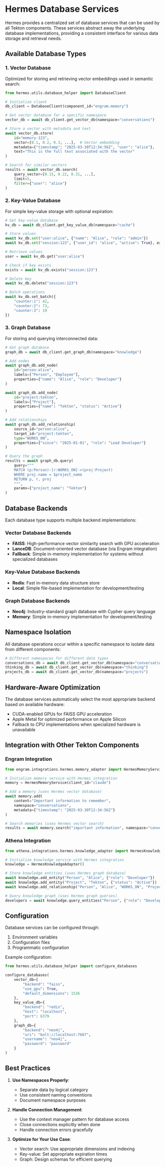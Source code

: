 # Hermes Database Services

Hermes provides a centralized set of database services that can be used by all Tekton components. These services abstract away the underlying database implementations, providing a consistent interface for various data storage and retrieval needs.

## Available Database Types

### 1. Vector Database

Optimized for storing and retrieving vector embeddings used in semantic search:

```python
from hermes.utils.database_helper import DatabaseClient

# Initialize client
db_client = DatabaseClient(component_id="engram.memory")

# Get vector database for a specific namespace
vector_db = await db_client.get_vector_db(namespace="conversations")

# Store a vector with metadata and text
await vector_db.store(
    id="memory-123",
    vector=[0.1, 0.2, 0.3, ...],  # Vector embedding
    metadata={"timestamp": "2025-03-30T12:34:56Z", "user": "alice"},
    text="This is the full text associated with the vector"
)

# Search for similar vectors
results = await vector_db.search(
    query_vector=[0.15, 0.22, 0.31, ...],
    limit=5,
    filter={"user": "alice"}
)
```

### 2. Key-Value Database

For simple key-value storage with optional expiration:

```python
# Get key-value database
kv_db = await db_client.get_key_value_db(namespace="cache")

# Store values
await kv_db.set("user:alice", {"name": "Alice", "role": "admin"})
await kv_db.set("session:123", {"user_id": "alice", "active": True}, expiration=3600)  # 1 hour

# Retrieve values
user = await kv_db.get("user:alice")

# Check if key exists
exists = await kv_db.exists("session:123")

# Delete key
await kv_db.delete("session:123")

# Batch operations
await kv_db.set_batch({
    "counter:1": 42,
    "counter:2": 73,
    "counter:3": 19
})
```

### 3. Graph Database

For storing and querying interconnected data:

```python
# Get graph database
graph_db = await db_client.get_graph_db(namespace="knowledge")

# Add nodes
await graph_db.add_node(
    id="person:alice",
    labels=["Person", "Employee"],
    properties={"name": "Alice", "role": "Developer"}
)

await graph_db.add_node(
    id="project:tekton",
    labels=["Project"],
    properties={"name": "Tekton", "status": "Active"}
)

# Add relationships
await graph_db.add_relationship(
    source_id="person:alice",
    target_id="project:tekton",
    type="WORKS_ON",
    properties={"since": "2025-01-01", "role": "Lead Developer"}
)

# Query the graph
results = await graph_db.query(
    query="""
    MATCH (p:Person)-[r:WORKS_ON]->(proj:Project)
    WHERE proj.name = $project_name
    RETURN p, r, proj
    """,
    params={"project_name": "Tekton"}
)
```

## Database Backends

Each database type supports multiple backend implementations:

### Vector Database Backends

- **FAISS**: High-performance vector similarity search with GPU acceleration
- **LanceDB**: Document-oriented vector database (via Engram integration)
- **Fallback**: Simple in-memory implementation for systems without specialized databases

### Key-Value Database Backends

- **Redis**: Fast in-memory data structure store
- **Local**: Simple file-based implementation for development/testing

### Graph Database Backends

- **Neo4j**: Industry-standard graph database with Cypher query language
- **Memory**: Simple in-memory implementation for development/testing

## Namespace Isolation

All database operations occur within a specific namespace to isolate data from different components:

```python
# Different namespaces for different data types
conversations_db = await db_client.get_vector_db(namespace="conversations")
thinking_db = await db_client.get_vector_db(namespace="thinking")
projects_db = await db_client.get_vector_db(namespace="projects")
```

## Hardware-Aware Optimization

The database services automatically select the most appropriate backend based on available hardware:

- CUDA-enabled GPUs for FAISS GPU acceleration
- Apple Metal for optimized performance on Apple Silicon
- Fallback to CPU implementations when specialized hardware is unavailable

## Integration with Other Tekton Components

### Engram Integration

```python
from engram.integrations.hermes.memory_adapter import HermesMemoryService

# Initialize memory service with Hermes integration
memory = HermesMemoryService(client_id="claude")

# Add a memory (uses Hermes vector database)
await memory.add(
    content="Important information to remember",
    namespace="conversations",
    metadata={"timestamp": "2025-03-30T12:34:56Z"}
)

# Search memories (uses Hermes vector search)
results = await memory.search("important information", namespace="conversations")
```

### Athena Integration

```python
from athena.integrations.hermes.knowledge_adapter import HermesKnowledgeAdapter

# Initialize knowledge service with Hermes integration
knowledge = HermesKnowledgeAdapter()

# Store knowledge entities (uses Hermes graph database)
await knowledge.add_entity("Person", "Alice", {"role": "Developer"})
await knowledge.add_entity("Project", "Tekton", {"status": "Active"})
await knowledge.add_relationship("Person", "Alice", "WORKS_ON", "Project", "Tekton")

# Query knowledge graph (uses Hermes graph queries)
developers = await knowledge.query_entities("Person", {"role": "Developer"})
```

## Configuration

Database services can be configured through:

1. Environment variables
2. Configuration files
3. Programmatic configuration

Example configuration:

```python
from hermes.utils.database_helper import configure_databases

configure_databases(
    vector_db={
        "backend": "faiss",
        "use_gpu": True,
        "default_dimensions": 1536
    },
    key_value_db={
        "backend": "redis",
        "host": "localhost",
        "port": 6379
    },
    graph_db={
        "backend": "neo4j",
        "uri": "bolt://localhost:7687",
        "username": "neo4j",
        "password": "password"
    }
)
```

## Best Practices

1. **Use Namespaces Properly**:
   - Separate data by logical category
   - Use consistent naming conventions
   - Document namespace purposes

2. **Handle Connection Management**:
   - Use the context manager pattern for database access
   - Close connections explicitly when done
   - Handle connection errors gracefully

3. **Optimize for Your Use Case**:
   - Vector search: Use appropriate dimensions and indexing
   - Key-value: Set appropriate expiration times
   - Graph: Design schemas for efficient querying